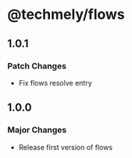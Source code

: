 # @techmely/flows

## 1.0.1

### Patch Changes

- Fix flows resolve entry

## 1.0.0

### Major Changes

- Release first version of flows
